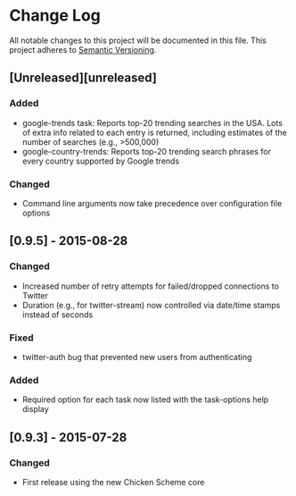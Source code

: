 # Change Log
All notable changes to this project will be documented in this file.
This project adheres to [Semantic Versioning](http://semver.org/).

## [Unreleased][unreleased]
### Added
- google-trends task: Reports top-20 trending searches in the USA. Lots of extra info related to each entry is returned, including estimates of the number of searches (e.g., >500,000)
- google-country-trends: Reports top-20 trending search phrases for every country supported by Google trends
### Changed
- Command line arguments now take precedence over configuration file options

## [0.9.5] - 2015-08-28
### Changed
- Increased number of retry attempts for failed/dropped connections to Twitter
- Duration (e.g., for twitter-stream) now controlled via date/time stamps instead of seconds
### Fixed
- twitter-auth bug that prevented new users from authenticating
### Added
- Required option for each task now listed with the task-options help display


## [0.9.3] - 2015-07-28
### Changed
- First release using the new Chicken Scheme core

